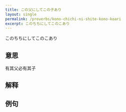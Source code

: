 ```yaml
---
title: この父にしてこの子あり
layout: single
permalink: /proverbs/kono-chichi-ni-shite-kono-koari
excerpt: このちちにしてこのこあり
---
```


このちちにしてこのこあり

## 意思

有其父必有其子

## 解释

## 例句

